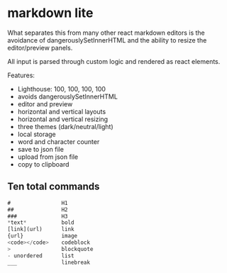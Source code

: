 # markdown lite

What separates this from many other react markdown editors is the avoidance of dangerouslySetInnerHTML and the ability to resize the editor/preview panels.

All input is parsed through custom logic and rendered as react elements.

Features:

- Lighthouse: 100, 100, 100, 100
- avoids dangerouslySetInnerHTML
- editor and preview
- horizontal and vertical layouts
- horizontal and vertical resizing
- three themes (dark/neutral/light)
- local storage
- word and character counter
- save to json file
- upload from json file
- copy to clipboard

## Ten total commands

```javascript
#                H1
##               H2
###              H3
*text*           bold
[link](url)      link
{url}            image
<code></code>    codeblock
>                blockquote
- unordered      list
___              linebreak
```
